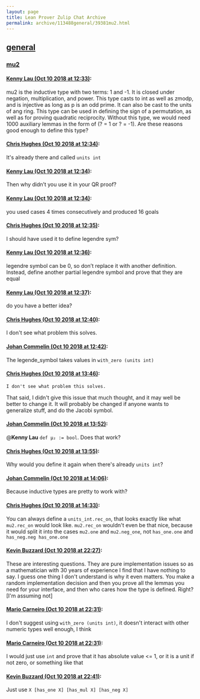 ```yaml
---
layout: page
title: Lean Prover Zulip Chat Archive 
permalink: archive/113488general/39381mu2.html
---
```


## [general](index.html)
### [mu2](39381mu2.html)

#### [Kenny Lau (Oct 10 2018 at 12:33)](https://leanprover.zulipchat.com/#narrow/stream/113488-general/topic/mu2/near/135532351):
mu2 is the inductive type with two terms: 1 and -1. It is closed under negation, multiplication, and power. This type casts to int as well as zmodp, and is injective as long as p is an odd prime. It can also be cast to the units of ang ring. This type can be used in defining the sign of a permutation, as well as for proving quadratic reciprocity. Without this type, we would need 1000 auxiliary lemmas in the form of (? = 1 or ? = -1). Are these reasons good enough to define this type?

#### [Chris Hughes (Oct 10 2018 at 12:34)](https://leanprover.zulipchat.com/#narrow/stream/113488-general/topic/mu2/near/135532406):
It's already there and called `units int`

#### [Kenny Lau (Oct 10 2018 at 12:34)](https://leanprover.zulipchat.com/#narrow/stream/113488-general/topic/mu2/near/135532412):
Then why didn’t you use it in your QR proof?

#### [Kenny Lau (Oct 10 2018 at 12:34)](https://leanprover.zulipchat.com/#narrow/stream/113488-general/topic/mu2/near/135532416):
you used cases 4 times consecutively and produced 16 goals

#### [Chris Hughes (Oct 10 2018 at 12:35)](https://leanprover.zulipchat.com/#narrow/stream/113488-general/topic/mu2/near/135532426):
I should have used it to define legendre sym?

#### [Kenny Lau (Oct 10 2018 at 12:36)](https://leanprover.zulipchat.com/#narrow/stream/113488-general/topic/mu2/near/135532495):
legendre symbol can be 0, so don’t replace it with another definition. Instead, define another partial legendre symbol and prove that they are equal

#### [Kenny Lau (Oct 10 2018 at 12:37)](https://leanprover.zulipchat.com/#narrow/stream/113488-general/topic/mu2/near/135532525):
do you have a better idea?

#### [Chris Hughes (Oct 10 2018 at 12:40)](https://leanprover.zulipchat.com/#narrow/stream/113488-general/topic/mu2/near/135532675):
I don't see what problem this solves.

#### [Johan Commelin (Oct 10 2018 at 12:42)](https://leanprover.zulipchat.com/#narrow/stream/113488-general/topic/mu2/near/135532775):
The legende_symbol takes values in `with_zero (units int)`

#### [Chris Hughes (Oct 10 2018 at 13:46)](https://leanprover.zulipchat.com/#narrow/stream/113488-general/topic/mu2/near/135535670):
```quote
I don't see what problem this solves.
```
That said, I didn't give this issue that much thought, and it may well be better to change it. It will probably be changed if anyone wants to generalize stuff, and do the Jacobi symbol.

#### [Johan Commelin (Oct 10 2018 at 13:52)](https://leanprover.zulipchat.com/#narrow/stream/113488-general/topic/mu2/near/135535952):
@**Kenny Lau** `def μ₂ := bool`. Does that work?

#### [Chris Hughes (Oct 10 2018 at 13:55)](https://leanprover.zulipchat.com/#narrow/stream/113488-general/topic/mu2/near/135536034):
Why would you define it again when there's already `units int`?

#### [Johan Commelin (Oct 10 2018 at 14:06)](https://leanprover.zulipchat.com/#narrow/stream/113488-general/topic/mu2/near/135536510):
Because inductive types are pretty to work with?

#### [Chris Hughes (Oct 10 2018 at 14:33)](https://leanprover.zulipchat.com/#narrow/stream/113488-general/topic/mu2/near/135537768):
You can always define a `units_int.rec_on`, that looks exactly like what `mu2.rec_on` would look like. `mu2.rec_on` wouldn't even be that nice, because it would split it into the cases `mu2.one` and `mu2.neg_one`, not `has_one.one` and `has_neg.neg has_one.one`

#### [Kevin Buzzard (Oct 10 2018 at 22:27)](https://leanprover.zulipchat.com/#narrow/stream/113488-general/topic/mu2/near/135566155):
These are interesting questions. They are pure implementation issues so as a mathematician with 30 years of experience I find that I have nothing to say. I guess one thing I don't understand is why it even matters. You make a random implementation decision and then you prove all the lemmas you need for your interface, and then who cares how the type is defined. Right? [I'm assuming not]

#### [Mario Carneiro (Oct 10 2018 at 22:31)](https://leanprover.zulipchat.com/#narrow/stream/113488-general/topic/mu2/near/135566331):
I don't suggest using `with_zero (units int)`, it doesn't interact with other numeric types well enough, I think

#### [Mario Carneiro (Oct 10 2018 at 22:31)](https://leanprover.zulipchat.com/#narrow/stream/113488-general/topic/mu2/near/135566352):
I would just use `int` and prove that it has absolute value <= 1, or it is a unit if not zero, or something like that

#### [Kevin Buzzard (Oct 10 2018 at 22:41)](https://leanprover.zulipchat.com/#narrow/stream/113488-general/topic/mu2/near/135566791):
Just use `X [has_one X] [has_mul X] [has_neg X]`

